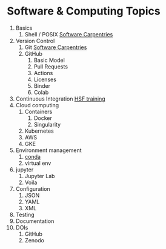 # Software & Computing Topics

1. Basics
    1. Shell / POSIX [Software Carpentries](http://swcarpentry.github.io/shell-novice/)
1. Version Control
    1. Git [Software Carpentries](http://swcarpentry.github.io/git-novice/)
    1. GitHub
        1. Basic Model
        1. Pull Requests
        1. Actions
        1. Licenses
        1. Binder
        1. Colab
1. Continuous Integration [HSF training](https://hsf-training.github.io/hsf-training-cicd/index.html)
1. Cloud computing
    1. Containers
        1. Docker
        1. Singularity
    1. Kubernetes
    1. AWS
    1. GKE
1. Environment management
    1. [conda](https://docs.conda.io/projects/conda/en/latest/user-guide/cheatsheet.html)
    1. virtual env
1. jupyter
    1. Jupyter Lab
    1. Voila
1. Configuration
    1. JSON
    1. YAML
    1. XML
1. Testing
1. Documentation
1. DOIs
    1. GitHub
    1. Zenodo

